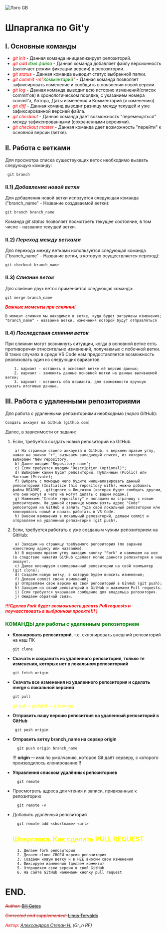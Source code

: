 ![Лого GB](https://static.tildacdn.com/tild3138-3133-4132-b963-393333346630/GeekBrains_logo.png)
# **Шпаргалка по Git'у**

## **I. Основные команды**
- <span style = "color: red">*git init*</span> - Данная команда инициализирует репозиторий.
- <span style = "color: red">*git add <span style = "color: green">Имя файла</span>*</span> - Данная команда добавляет файлу версионность (включает режим фиксации версии) в репозитории.
- <span style = "color: red">*git status*</span> - Данная команда выводит статус выбранной папки.
- <span style = "color: red">*git commit -m"<span style = "color: green">Комментарий</span>"*</span> - Данная команда позволяет зафиксировать изменение и сообщить о появлении новой версии.
- <span style = "color: red">*git log*</span> - Данная команда выводит всю историю изменений(список commit'ов) в хронологическом порядке, с указанием номера commit’a, Автора, Даты изменения и Комментарий (к изменению).
- <span style = "color: red">*git diff*</span> - Данная команд выводит разницу между текущей и уже зафиксированной версией файла.
- <span style = "color: red">*git checkout*</span> - Данная команда дает возможность "перемещаться" между зафиксированными (сохраненными версиями).
- <span style = "color: red">*git checkout master*</span> - Данная команда дает возможность "перейти" к основной версии (ветке).

## **II. Работа с ветками**

Для просмотра списка существующих веток необходимо вызвать следующую команду:
   
     git branch

### II.1) ***Добавление новой ветки***
 Для добавления новой ветки испозуется следующая команда ("branch_name" - Название создаваемой ветки):
    
    git branch branch_name

Команда *git status* позволяет посмотреть текущее состояние, в том числе - название текущей ветки.

### II.2) ***Переход между ветками***
Для перехода между ветками используется следующая команда ("branch_name" - Название ветки, в которую осуществляется переход):

    git checkout branch_name

### II.3) ***Слияние веток***
Для слияние двух веток применяется следующая команда:

    git merge branch_name

<span style = "color: red">***Важные моменты при слиянии!***</span>

    В момент слияния мы находимся в ветке, куда будет загружены изменения;
    "branch_name" - название ветки, изменения которой будут отправляться

### II.4) ***Последствия слияния веток***

При слиянии могут возникнуть ситуации, когда в основной ветке есть противоречия относительно изменений, получаемых с побочной ветки. В таких случаях в среде VS Code нам предоставляется возможность реализовать один из следующих вариантов 
       
        1. вариант - оставить в основной ветке её версию данных;
        2. вариант - заменить данные основной ветки на данные выливаемой ветки;
        3. вариант - оставить оба варианта, для возможности вручную указать итоговые данные.

## **III. Работа с удаленными репозиториями**
Для работа с удаленными репозиториями необходимо (*через GitHub*): 

    Создать аккаунт на GitHub (github.com)

Далее, в зависимости от задачи:
1. Если, требуется создать новый репозиторий на GitHub:

        а) На странице своего аккаунта в GitHub, в верхнем правом углу, нажав на значок "+", вызываем выпадающий список, из которого выбираем "New repository.
        b) Далее вводим "Repository name";
        c) Если требуется вводим "Description (optional)";
        d) Выбираем каким будет репозиторий, Публичным (Public) или Частным (Private);
        f) Выбрать с помощью чего будите инициализировать данный репозиториий (Initialize this repository with), можно добавить файлы README, .gitignore и Лицензию (которая будет сообщать другим, что они могут и чего не могут делать с вашим кодом.)
        g) Нажимаем "Create repository" и попадаем на страницу с новым репозиторием. На данной странице можем взять адрес "Code" репозитория на GitHub и залить туда свой локальный репозитории или клонировать новый и начать работать в VS Code.
        h) Вносим изменения в локальный репозиторий, делаем commit и отправляем на удаленный репозиторий (git push).

2. Если, требуется работать с уже созданым чужим репозиторием на GitHub:

        а) Заходим на страницу требуемого репозитория (по заранее известному адресу или названию).
        b) В верхнем правом углу находим кнопку "Fork" и нажимаем на нее (в следствие нажатия GitHub сделает копию данного репозитория в наш аккаунт. 
        c) Далее клонируем скопированный репозитории на свой компьютер (git clone);
        d) Создаём новую ветку, в которую будем вносить изменения;
        f) Делаем commit своих изменений;
        g) Отправляем свою версию на свой репозиторий в GinHub (git push);
        h) Заходим на своий репозиторий в GitHub и нажимаем Pull requests.
        i) Если требуется указываем сообщение для владельца репозитория.
        j) Ожидаем обратной связи.


 <span style = "color: red">***!!!Сделав Fork будет возможность делать Pull requests и поучавствовать в выбранном проекте!!! )***</span>
         
### <span style = "color: green">****КОМАНДЫ для работы с удаленным репозиторием****</span>

- **Клонировать репозиторий**, т.е. склонировать внешний репозиторий на наш ПК 


      git clone
- **Скачать и сохранить из удаленного репозитория, только те  изменения, которых нет в локальном репозиториий**


      git fetch origin

- **Скачать все изменения из удаленного репозитория и сделать merge с локальной версией**


      git pull

    <span style = "color: yellow">git pull = git fetch + git merge</span>
 
 - **Отправить нашу версию репозитоия на удаленный репозиторий в GitHub**

        git push origin

- **Отправить ветку branch_name на сервер origin**

        git push origin branch_name

    !!! **origin** — имя по умолчанию, которое Git даёт серверу, с которого производилось клонирование!!!
* **Управления списком удалённых репозиториев**
 

        git remote


* Просмотреть адреса для чтения и записи, привязанные к репозиторию

        git remote -v

* Добавить удалённый репозиторий

        git remote add <shortname> <url>

    ## <span style = "color: yellow">Шпаргалка. Как сделать PULL REQUEST</span>

        1. Делаем fork репозитория
        2. Делаем clone СВОЕЙ версии репозитория
        3. Создаем новую ветку и в НЕЕ вносим свои изменения
        4. Фиксируем изменения (делаем коммиты)
        5. Отправляем свою версию в свой GitHub
        6. На сайте GitHub нажимаем кнопку pull request

# END.
~~<span style = "color: red">*Author:*</span> <ins>Bill Gates</ins>~~

~~<span style = "color: red">*Corrected and supplemented:*</span> <ins>Linus Torvalds</ins>~~

*<span style = "color: red">*Автор:*</span> <ins>Александров Степан Н.</ins> (Gr_n RF)*